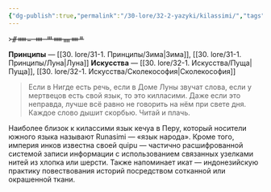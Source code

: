 ```yaml
---
{"dg-publish":true,"permalink":"/30-lore/32-2-yazyki/kilassimi/","tags":["незримое/язык"]}
---
```


᚛ᚌᚔᚚ ᚓ ᚈᚔᚄᚓᚇ

**Принципы** — [[30. lore/31-1. Принципы/Зима\|Зима]], [[30. lore/31-1. Принципы/Луна\|Луна]] 
**Искусства** — [[30. lore/32-1. Искусства/Пуща\|Пуща]], [[30. lore/32-1. Искусства/Сколекософия\|Сколекософия]]

> Если в Нигде есть речь, если в Доме Луны звучат слова, если у мертвецов есть свой язык, то это килласими. Даже если это неправда, лучше всё равно не говорить на нём при свете дня. Каждое слово дышит скорбью. Читай и плачь. 

Наиболее близок к килассими язык кечуа в Перу, который носители южного языка называют Runasimi — «язык народа». Кроме того, империя инков известна своей quipu — частично расшифрованной системой записи информации с использованием связанных узелками нитей из хлопка или шерсти. Также напоминает икат — индонезийскую практику повествования историй посредством сотканной или окрашенной ткани. 